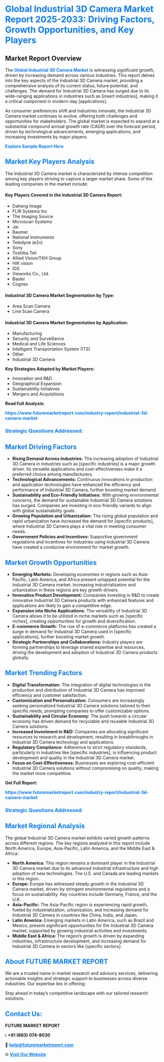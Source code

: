<h1 style="color: #007BFF;">Global Industrial 3D Camera Market Report 2025-2033: Driving Factors, Growth Opportunities, and Key Players</h1>

<section id="overview">
<h2>Market Report Overview</h2>
<p>The <a href="https://www.futuremarketreport.com/industry-report/industrial-3d-camera-market" style="color: #007BFF; text-decoration: none;"><strong>Global Industrial 3D Camera Market</strong></a> is witnessing significant growth, driven by increasing demand across various industries. This report delves into the key aspects of the Industrial 3D Camera market, providing a comprehensive analysis of its current status, future potential, and challenges. The demand for Industrial 3D Camera has surged due to its wide-ranging applications in industries such as [insert industries], making it a critical component in modern-day [applications].</p>
<p>As consumer preferences shift and industries innovate, the Industrial 3D Camera market continues to evolve, offering both challenges and opportunities for stakeholders. The global market is expected to expand at a substantial compound annual growth rate (CAGR) over the forecast period, driven by technological advancements, emerging applications, and increasing investments by major players.</p>
</section>

<section id="overview">
<p><a href="https://www.futuremarketreport.com/request-sample/reportId=128188" style="color: #007BFF; text-decoration: none;"><strong>Explore Sample Report Here</strong></a></p>
</section>

<section id="key-players">
<h2 style="color: #007BFF;">Market Key Players Analysis</h2>
<p>The Industrial 3D Camera market is characterized by intense competition among key players striving to capture a larger market share. Some of the leading companies in the market include:</p>
<h4>Key Players Covered in the Industrial 3D Camera Report:</h4>
<ul><li>Daheng Image</li><li>FLIR Systems Inc</li><li>The Imaging Source</li><li>Microscan Systems</li><li>Jai</li><li>Baumer</li><li>National Instruments</li><li>Teledyne (e2v)</li><li>Sony</li><li>Toshiba Teli</li><li>Allied Vision/TKH Group</li><li>HIK vision</li><li>IDS</li><li>Vieworks Co., Ltd.</li><li>Basler</li><li>Cognex</li></ul>
<h4>Industrial 3D Camera Market Segmentation by Type:</h4>
<ul><li>Area Scan Camera</li><li>Line Scan Camera</li></ul>

<h4>Industrial 3D Camera Market Segmentation by Application:</h4>
<ul><li>Manufacturing</li><li>Security and Surveillance</li><li>Medical and Life Sciences</li><li>Intelligent Transportation System (ITS)</li><li>Other</li><li>Industrial 3D Camera</li></ul>
<p><strong>Key Strategies Adopted by Market Players:</strong></p>
<ul>
<li>Innovation and R&D</li>
<li>Geographical Expansion</li>
<li>Sustainability Initiatives</li>
<li>Mergers and Acquisitions</li>
</ul>
</section>

<section>
<p><strong>Read Full Analysis: </strong></p><a href="https://www.futuremarketreport.com/industry-report/industrial-3d-camera-market" style="color: #007BFF; text-decoration: none;"><strong>https://www.futuremarketreport.com/industry-report/industrial-3d-camera-market</strong></a>
<h3 style="color: #007BFF;">Strategic Questions Addressed:</h3>
</section>

<section id="driving-factors">
<h2 style="color: #007BFF;">Market Driving Factors</h2>
<ul>
<li><strong>Rising Demand Across Industries:</strong> The increasing adoption of Industrial 3D Camera in industries such as [specific industries] is a major growth driver. Its versatile applications and cost-effectiveness make it a preferred choice among manufacturers.</li>
<li><strong>Technological Advancements:</strong> Continuous innovations in production and application technologies have enhanced the efficiency and performance of Industrial 3D Camera, further boosting market demand.</li>
<li><strong>Sustainability and Eco-Friendly Initiatives:</strong> With growing environmental concerns, the demand for sustainable Industrial 3D Camera solutions has surged. Companies are investing in eco-friendly variants to align with global sustainability goals.</li>
<li><strong>Growing Population and Urbanization:</strong> The rising global population and rapid urbanization have increased the demand for [specific products], where Industrial 3D Camera plays a vital role in meeting consumer needs.</li>
<li><strong>Government Policies and Incentives:</strong> Supportive government regulations and incentives for industries using Industrial 3D Camera have created a conducive environment for market growth.</li>
</ul>
</section>

<section id="growth-opportunities">
<h2 style="color: #007BFF;">Market Growth Opportunities</h2>
<ul>
<li><strong>Emerging Markets:</strong> Developing economies in regions such as Asia-Pacific, Latin America, and Africa present untapped potential for the Industrial 3D Camera market. Increasing industrialization and urbanization in these regions are key growth drivers.</li>
<li><strong>Innovative Product Development:</strong> Companies investing in R&D to create innovative Industrial 3D Camera products with enhanced features and applications are likely to gain a competitive edge.</li>
<li><strong>Expansion into Niche Applications:</strong> The versatility of Industrial 3D Camera allows it to be utilized in niche markets such as [specific niches], creating opportunities for growth and diversification.</li>
<li><strong>E-commerce Growth:</strong> The rise of e-commerce platforms has created a surge in demand for Industrial 3D Camera used in [specific applications], further boosting market growth.</li>
<li><strong>Strategic Partnerships and Collaborations:</strong> Industry players are forming partnerships to leverage shared expertise and resources, driving the development and adoption of Industrial 3D Camera products globally.</li>
</ul>
</section>

<section id="trending-factors">
<h2 style="color: #007BFF;">Market Trending Factors</h2>
<ul>
<li><strong>Digital Transformation:</strong> The integration of digital technologies in the production and distribution of Industrial 3D Camera has improved efficiency and customer satisfaction.</li>
<li><strong>Customization and Personalization:</strong> Consumers are increasingly seeking personalized Industrial 3D Camera solutions tailored to their specific needs, prompting companies to offer customizable options.</li>
<li><strong>Sustainability and Circular Economy:</strong> The push towards a circular economy has driven demand for recyclable and reusable Industrial 3D Camera solutions.</li>
<li><strong>Increased Investment in R&D:</strong> Companies are allocating significant resources to research and development, resulting in breakthroughs in Industrial 3D Camera technology and applications.</li>
<li><strong>Regulatory Compliance:</strong> Adherence to strict regulatory standards, particularly in industries like [specific industries], is influencing product development and quality in the Industrial 3D Camera market.</li>
<li><strong>Focus on Cost-Effectiveness:</strong> Businesses are exploring cost-efficient Industrial 3D Camera solutions without compromising on quality, making the market more competitive.</li>
</ul>
</section>

<section>
<p><strong>Get Full Report: </strong></p><a href="https://www.futuremarketreport.com/industry-report/industrial-3d-camera-market" style="color: #007BFF; text-decoration: none;"><strong>https://www.futuremarketreport.com/industry-report/industrial-3d-camera-market</strong></a>
<h3 style="color: #007BFF;">Strategic Questions Addressed:</h3>
</section>


<section id="regional-analysis">
<h2 style="color: #007BFF;">Market Regional Analysis</h2>
<p>The global Industrial 3D Camera market exhibits varied growth patterns across different regions. The key regions analyzed in this report include North America, Europe, Asia-Pacific, Latin America, and the Middle East & Africa:</p>
<ul>
<li><strong>North America:</strong> This region remains a dominant player in the Industrial 3D Camera market due to its advanced industrial infrastructure and high adoption of new technologies. The U.S. and Canada are leading markets in this region.</li>
<li><strong>Europe:</strong> Europe has witnessed steady growth in the Industrial 3D Camera market, driven by stringent environmental regulations and a focus on sustainability. Key countries include Germany, France, and the U.K.</li>
<li><strong>Asia-Pacific:</strong> The Asia-Pacific region is experiencing rapid growth, fueled by industrialization, urbanization, and increasing demand for Industrial 3D Camera in countries like China, India, and Japan.</li>
<li><strong>Latin America:</strong> Emerging markets in Latin America, such as Brazil and Mexico, present significant opportunities for the Industrial 3D Camera market, supported by growing industrial activities and investments.</li>
<li><strong>Middle East & Africa:</strong> The region’s growth is driven by expanding industries, infrastructure development, and increasing demand for Industrial 3D Camera in sectors like [specific sectors].</li>
</ul>
</section>

<footer>
<h2 style="color: #007BFF;">About FUTURE MARKET REPORT</h2>
<p>We are a trusted name in market research and advisory services, delivering actionable insights and strategic support to businesses across diverse industries. Our expertise lies in offering:</p>

<p>Stay ahead in today’s competitive landscape with our tailored research solutions.</p>

<h2 style="color: #007BFF;">Contact Us:</h2>
<p><strong>FUTURE MARKET REPORT</strong></p>
<p>📞 <strong>+91 (883) 074-8030</strong></p>
<p>📧 <strong><a href="mailto:help@futuremarketreport.com" style="color: #007BFF;">help@futuremarketreport.com</a></strong></p>
<p>🌐 <strong><a href="https://www.futuremarketreport.com/" style="color: #007BFF;">Visit Our Website</a></strong></p>
</footer>